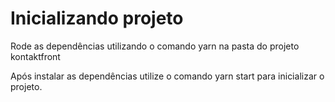 # Inicializando projeto

Rode as dependências utilizando o comando yarn na pasta do projeto kontaktfront

Após instalar as dependências utilize o comando yarn start para inicializar o projeto.



